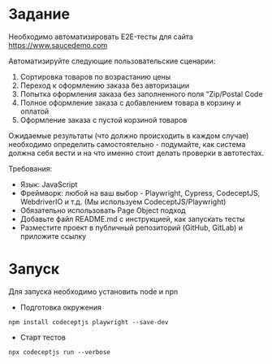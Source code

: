 # Задание
Необходимо автоматизировать E2E-тесты для сайта https://www.saucedemo.com

Автоматизируйте следующие пользовательские сценарии:
1. Сортировка товаров по возрастанию цены
2. Переход к оформлению заказа без авторизации
3. Попытка оформления заказа без заполненного поля “Zip/Postal Code
4. Полное оформление заказа с добавлением товара в корзину и оплатой
5. Оформление заказа с пустой корзиной товаров

Ожидаемые результаты (что должно происходить в каждом случае) необходимо определить самостоятельно - подумайте, как система должна себя вести и на что именно стоит делать проверки в автотестах.

Требования:
- Язык: JavaScript
- Фреймворк: любой на ваш выбор - Playwright, Cypress, CodeceptJS, WebdriverIO и т.д. (Мы используем CodeceptJS/Playwright)
- Обязательно использовать Page Object подход
- Добавьте файл README.md с инструкцией, как запускать тесты
- Разместите проект в публичный репозиторий (GitHub, GitLab) и приложите ссылку


# Запуск

Для запуска необходимо установить node и npn

* Подготовка окружения
```
npm install codeceptjs playwright --save-dev
```

* Старт тестов 
```
npx codeceptjs run --verbose
```